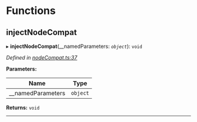 

# Functions

<a id="injectnodecompat"></a>

##  injectNodeCompat

▸ **injectNodeCompat**(__namedParameters: *`object`*): `void`

*Defined in [nodeCompat.ts:37](https://github.com/polkadot-js/api/blob/3557657/packages/api/src/nodeCompat.ts#L37)*

**Parameters:**

| Name | Type |
| ------ | ------ |
| __namedParameters | `object` |

**Returns:** `void`

___

